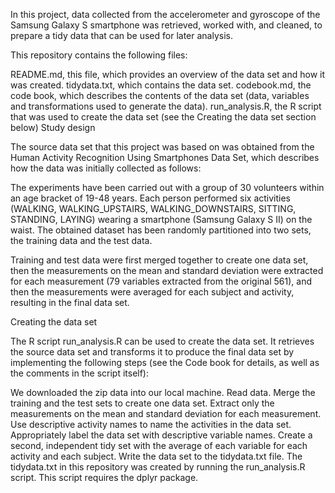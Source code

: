 In this project, data collected from the accelerometer and gyroscope of the Samsung Galaxy S smartphone was retrieved, worked with, and cleaned, to prepare a tidy data that can be used for later analysis.

This repository contains the following files:

README.md, this file, which provides an overview of the data set and how it was created. tidydata.txt, which contains the data set. codebook.md, the code book, which describes the contents of the data set (data, variables and transformations used to generate the data). run_analysis.R, the R script that was used to create the data set (see the Creating the data set section below) Study design

The source data set that this project was based on was obtained from the Human Activity Recognition Using Smartphones Data Set, which describes how the data was initially collected as follows:

The experiments have been carried out with a group of 30 volunteers within an age bracket of 19-48 years. Each person performed six activities (WALKING, WALKING_UPSTAIRS, WALKING_DOWNSTAIRS, SITTING, STANDING, LAYING) wearing a smartphone (Samsung Galaxy S II) on the waist. The obtained dataset has been randomly partitioned into two sets, the training data and the test data.

Training and test data were first merged together to create one data set, then the measurements on the mean and standard deviation were extracted for each measurement (79 variables extracted from the original 561), and then the measurements were averaged for each subject and activity, resulting in the final data set.

Creating the data set

The R script run_analysis.R can be used to create the data set. It retrieves the source data set and transforms it to produce the final data set by implementing the following steps (see the Code book for details, as well as the comments in the script itself):

We downloaded the zip data into our local machine.
Read data. Merge the training and the test sets to create one data set. 
Extract only the measurements on the mean and standard deviation for each measurement. 
Use descriptive activity names to name the activities in the data set. 
Appropriately label the data set with descriptive variable names. 
Create a second, independent tidy set with the average of each variable for each activity and each subject. 
Write the data set to the tidydata.txt file. 
The tidydata.txt in this repository was created by running the run_analysis.R script.
This script requires the dplyr package. 